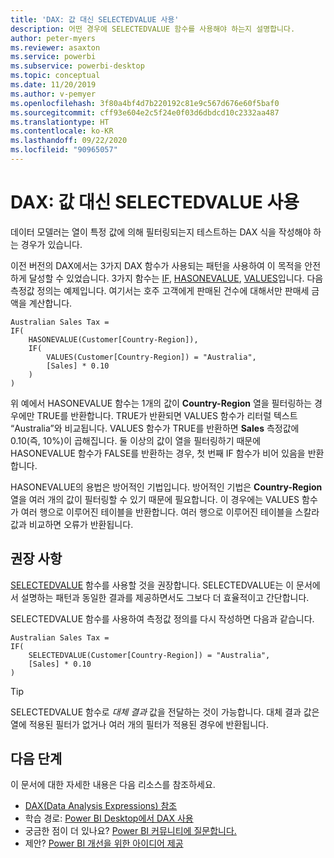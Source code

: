 ```yaml
---
title: 'DAX: 값 대신 SELECTEDVALUE 사용'
description: 어떤 경우에 SELECTEDVALUE 함수를 사용해야 하는지 설명합니다.
author: peter-myers
ms.reviewer: asaxton
ms.service: powerbi
ms.subservice: powerbi-desktop
ms.topic: conceptual
ms.date: 11/20/2019
ms.author: v-pemyer
ms.openlocfilehash: 3f80a4bf4d7b220192c81e9c567d676e60f5baf0
ms.sourcegitcommit: cff93e604e2c5f24e0f03d6dbdcd10c2332aa487
ms.translationtype: HT
ms.contentlocale: ko-KR
ms.lasthandoff: 09/22/2020
ms.locfileid: "90965057"
---
```

# <a name="dax-use-selectedvalue-instead-of-values"></a>DAX: 값 대신 SELECTEDVALUE 사용

데이터 모델러는 열이 특정 값에 의해 필터링되는지 테스트하는 DAX 식을 작성해야 하는 경우가 있습니다.

이전 버전의 DAX에서는 3가지 DAX 함수가 사용되는 패턴을 사용하여 이 목적을 안전하게 달성할 수 있었습니다. 3가지 함수는 [IF](/dax/if-function-dax), [HASONEVALUE](/dax/hasonevalue-function-dax), [VALUES](/dax/values-function-dax)입니다. 다음 측정값 정의는 예제입니다. 여기서는 호주 고객에게 판매된 건수에 대해서만 판매세 금액을 계산합니다.

```dax
Australian Sales Tax =
IF(
    HASONEVALUE(Customer[Country-Region]),
    IF(
        VALUES(Customer[Country-Region]) = "Australia",
        [Sales] * 0.10
    )
)
```

위 예에서 HASONEVALUE 함수는 1개의 값이 **Country-Region** 열을 필터링하는 경우에만 TRUE를 반환합니다. TRUE가 반환되면 VALUES 함수가 리터럴 텍스트 “Australia”와 비교됩니다. VALUES 함수가 TRUE를 반환하면 **Sales** 측정값에 0.10(즉, 10%)이 곱해집니다. 둘 이상의 값이 열을 필터링하기 때문에 HASONEVALUE 함수가 FALSE를 반환하는 경우, 첫 번째 IF 함수가 비어 있음을 반환합니다.

HASONEVALUE의 용법은 방어적인 기법입니다. 방어적인 기법은 **Country-Region** 열을 여러 개의 값이 필터링할 수 있기 때문에 필요합니다. 이 경우에는 VALUES 함수가 여러 행으로 이루어진 테이블을 반환합니다. 여러 행으로 이루어진 테이블을 스칼라 값과 비교하면 오류가 반환됩니다.

## <a name="recommendation"></a>권장 사항

[SELECTEDVALUE](/dax/selectedvalue-function) 함수를 사용할 것을 권장합니다. SELECTEDVALUE는 이 문서에서 설명하는 패턴과 동일한 결과를 제공하면서도 그보다 더 효율적이고 간단합니다.

SELECTEDVALUE 함수를 사용하여 측정값 정의를 다시 작성하면 다음과 같습니다.

```dax
Australian Sales Tax =
IF(
    SELECTEDVALUE(Customer[Country-Region]) = "Australia",
    [Sales] * 0.10
)
```

> [!TIP]
> SELECTEDVALUE 함수로 _대체 결과_ 값을 전달하는 것이 가능합니다. 대체 결과 값은 열에 적용된 필터가 없거나 여러 개의 필터가 적용된 경우에 반환됩니다.

## <a name="next-steps"></a>다음 단계

이 문서에 대한 자세한 내용은 다음 리소스를 참조하세요.

- [DAX(Data Analysis Expressions) 참조](/dax/)
- 학습 경로: [Power BI Desktop에서 DAX 사용](/learn/paths/dax-power-bi/)
- 궁금한 점이 더 있나요? [Power BI 커뮤니티에 질문합니다.](https://community.powerbi.com/)
- 제안? [Power BI 개선을 위한 아이디어 제공](https://ideas.powerbi.com)